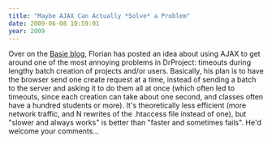 ```yaml
---
title: "Maybe AJAX Can Actually *Solve* a Problem"
date: 2009-06-08 10:59:01
year: 2009
---
```

Over on the <a href="http://blog.basieproject.org/?p=790">Basie blog</a>, Florian has posted an idea about using AJAX to get around one of the most annoying problems in DrProject: timeouts during lengthy batch creation of projects and/or users.  Basically, his plan is to have the browser send one create request at a time, instead of sending a batch to the server and asking it to do them all at once (which often led to timeouts, since each creation can take about one second, and classes often have a hundred students or more).  It's theoretically less efficient (more network traffic, and N rewrites of the .htaccess file instead of one), but "slower and always works" is better than "faster and sometimes fails". He'd welcome your comments...
